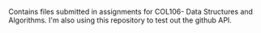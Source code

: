 Contains files submitted in assignments for COL106- Data Structures and Algorithms. I'm also using this repository to test out the github API.
